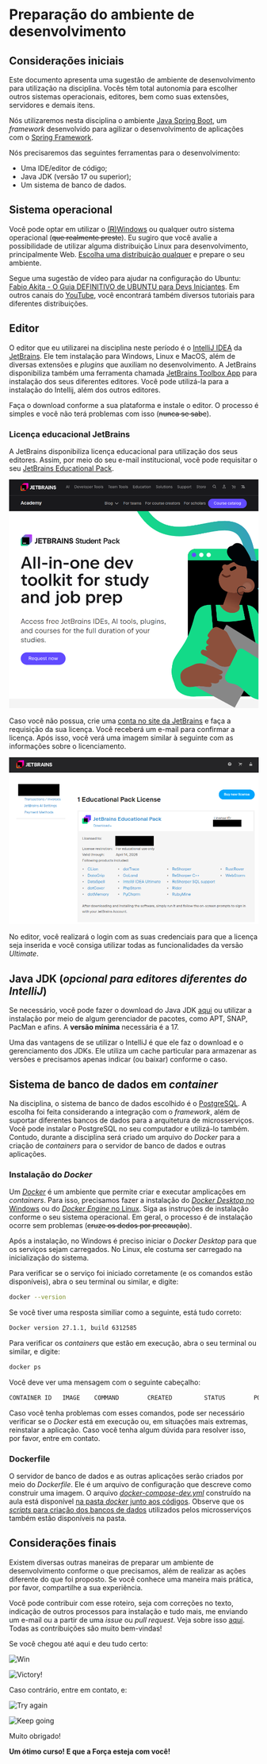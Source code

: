 # Preparação do ambiente de desenvolvimento

## Considerações iniciais

Este documento apresenta uma sugestão de ambiente de desenvolvimento para utilização na disciplina. Vocês têm total autonomia para escolher outros sistemas operacionais, editores, bem como suas extensões, servidores e demais itens.

Nós utilizaremos nesta disciplina o ambiente [Java Spring Boot](https://spring.io/projects/spring-boot), um *framework* desenvolvido para agilizar o desenvolvimento de aplicações com o [Spring Framework](https://spring.io/projects/spring-framework).

Nós precisaremos das seguintes ferramentas para o desenvolvimento:

- Uma IDE/editor de código;
- Java JDK (versão 17 ou superior);
- Um sistema de banco de dados.

## Sistema operacional

Você pode optar em utilizar o [(~~R~~)Windows](https://media3.giphy.com/media/QSMBLRAHZTLkQ/giphy.gif) ou qualquer outro sistema operacional (~~que realmente preste~~). Eu sugiro que você avalie a possibilidade de utilizar alguma distribuição Linux para desenvolvimento, principalmente Web. [Escolha uma distribuição qualquer](https://distrowatch.com/) e prepare o seu ambiente.  

Segue uma sugestão de vídeo para ajudar na configuração do Ubuntu: [Fabio Akita - O Guia DEFINITIVO de UBUNTU para Devs Iniciantes](https://youtu.be/epiyExCyb2s). Em outros canais do [YouTube](https://www.youtube.com/), você encontrará também diversos tutoriais para diferentes distribuições.

## Editor

O editor que eu utilizarei na disciplina neste período é o [IntelliJ IDEA](https://www.jetbrains.com/idea/download) da [JetBrains](https://www.jetbrains.com/). Ele tem instalação para Windows, Linux e MacOS, além de diversas extensões e *plugins* que auxiliam no desenvolvimento. A JetBrains disponibiliza também uma ferramenta chamada [JetBrains Toolbox App](https://www.jetbrains.com/toolbox-app/) para instalação dos seus diferentes editores. Você pode utilizá-la para a instalação do Intellij, além dos outros editores.

Faça o download conforme a sua plataforma e instale o editor. O processo é simples e você não terá problemas com isso (~~nunca se sabe~~).

### Licença educacional JetBrains

A JetBrains disponibiliza licença educacional para utilização dos seus editores. Assim, por meio do seu e-mail institucional, você pode requisitar o seu [JetBrains Educational Pack](https://www.jetbrains.com/academy/student-pack/).

![JetBrains Educational Pack](./img/jetbrains-student-pack.png)

Caso você não possua, crie uma [conta no site da JetBrains](https://account.jetbrains.com/) e faça a requisição da sua licença. Você receberá um e-mail para confirmar a licença. Após isso, você verá uma imagem similar à seguinte com as informações sobre o licenciamento.

![JetBrains licence](./img/jetbrains-licence.png)

No editor, você realizará o login com as suas credenciais para que a licença seja inserida e você consiga utilizar todas as funcionalidades da versão *Ultimate*.

## Java JDK (*opcional para editores diferentes do IntelliJ*)

Se necessário, você pode fazer o download do Java JDK [aqui](https://www.oracle.com/java/technologies/downloads/) ou utilizar a instalação por meio de algum gerenciador de pacotes, como APT, SNAP, PacMan e afins. A **versão mínima** necessária é a 17.

Uma das vantagens de se utilizar o IntelliJ é que ele faz o download e o gerenciamento dos JDKs. Ele utiliza um cache particular para armazenar as versões e precisamos apenas indicar (ou baixar) conforme o caso.

## Sistema de banco de dados em *container*

Na disciplina, o sistema de banco de dados escolhido é o [PostgreSQL](https://www.postgresql.org/download/). A escolha foi feita considerando a integração com o *framework*, além de suportar diferentes bancos de dados para a arquitetura de microsserviços. Você pode instalar o PostgreSQL no seu computador e utilizá-lo também. Contudo, durante a disciplina será criado um arquivo do *Docker* para a criação de *containers* para o servidor de banco de dados e outras aplicações.

### Instalação do *Docker*

Um [*Docker*](https://www.docker.com/) é um ambiente que permite criar e executar amplicações em *containers*. Para isso, precisamos fazer a instalação do [*Docker Desktop* no Windows](https://docs.docker.com/desktop/setup/install/windows-install/) ou do [*Docker Engine* no Linux](https://docs.docker.com/engine/install/). Siga as instruções de instalação conforme o seu sistema operacional. Em geral, o processo é de instalação ocorre sem problemas (~~cruze os dedos por precaução~~).

Após a instalação, no Windows é preciso iniciar o *Docker Desktop* para que os serviços sejam carregados. No Linux, ele costuma ser carregado na inicialização do sistema.

Para verificar se o serviço foi iniciado corretamente (e os comandos estão disponíveis), abra o seu terminal ou similar, e digite:

```bash
docker --version
```

Se você tiver uma resposta similiar como a seguinte, está tudo correto:  

```bash
Docker version 27.1.1, build 6312585
```

Para verificar os *containers* que estão em execução, abra o seu terminal ou similar, e digite:

```bash
docker ps
```

Você deve ver uma mensagem com o seguinte cabeçalho:  

```bash
CONTAINER ID   IMAGE    COMMAND        CREATED         STATUS        PORTS   NAMES
```

Caso você tenha problemas com esses comandos, pode ser necessário verificar se o *Docker* está em execução ou, em situações mais extremas, reinstalar a aplicação. Caso você tenha algum dúvida para resolver isso, por favor, entre em contato.

### Dockerfile

O servidor de banco de dados e as outras aplicações serão criados por meio do *Dockerfile*. Ele é um arquivo de configuração que descreve como construir uma imagem. O arquivo [*docker-compose-dev.yml*](../Codes/tickets/docker/docker-compose-dev.yml) construído na aula está disponível [na pasta *docker* junto aos códigos](../Codes/tickets/docker/docker-compose-dev.yml). Observe que os [*scripts* para criação dos bancos de dados](../Codes/tickets/docker/) utilizados pelos microsserviços também estão disponíveis na pasta.

## Considerações finais

Existem diversas outras maneiras de preparar um ambiente de desenvolvimento conforme o que precisamos, além de realizar as ações diferente do que foi proposto. Se você conhece uma maneira mais prática, por favor, compartilhe a sua experiência.

Você pode contribuir com esse roteiro, seja com correções no texto, indicação de outros processos para instalação e tudo mais, me enviando um e-mail ou a partir de uma *issue* ou *pull request*. Veja sobre isso [aqui](https://docs.github.com/en/desktop/contributing-and-collaborating-using-github-desktop/creating-an-issue-or-pull-request). Todas as contribuições são muito bem-vindas!

Se você chegou até aqui e deu tudo certo:

![Win](https://media.giphy.com/media/YPKIJdwYWJ3Ik/giphy.gif)

![Victory!](https://media.giphy.com/media/hflpSaYuR8xK8/giphy.gif)

Caso contrário, entre em contato, e:

![Try again](https://media.giphy.com/media/Jt4sQOFEh29Ob8KAxg/source.gif)

![Keep going](https://media.giphy.com/media/4WEUNLjAKOICdjjxVt/source.gif)

Muito obrigado!  

**Um ótimo curso! E que a Força esteja com você!**  
